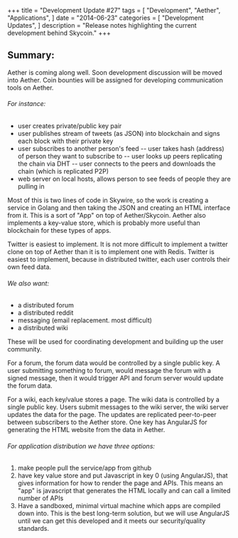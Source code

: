+++
title = "Development Update #27"
tags = [
    "Development",
    "Aether",
    "Applications",
]
date = "2014-06-23"
categories = [
    "Development Updates",
]
description = "Release notes highlighting the current development behind Skycoin."
+++

## Summary:

Aether is coming along well. Soon development discussion will be moved into Aether. Coin bounties will be assigned for developing communication tools on Aether.

###### For instance:
- user creates private/public key pair
- user publishes stream of tweets (as JSON) into blockchain and signs each block with their private key
- user subscribes to another person's feed
-- user takes hash (address) of person they want to subscribe to
-- user looks up peers replicating the chain via DHT
-- user connects to the peers and downloads the chain (which is replicated P2P)
- web server on local hosts, allows person to see feeds of people they are pulling in

Most of this is two lines of code in Skywire, so the work is creating a service in Golang and then taking the JSON and creating an HTML interface from it. This is a sort of "App" on top of Aether/Skycoin. Aether also implements a key-value store, which is probably more useful than blockchain for these types of apps.

Twitter is easiest to implement. It is not more difficult to implement a twitter clone on top of Aether than it is to implement one with Redis. Twitter is easiest to implement, because in distributed twitter, each user controls their own feed data.

###### We also want:
- a distributed forum
- a distributed reddit
- messaging (email replacement. most difficult)
- a distributed wiki

These will be used for coordinating development and building up the user community.

For a forum, the forum data would be controlled by a single public key. A user submitting something to forum, would message the forum with a signed message, then it would trigger API and forum server would update the forum data.

For a wiki, each key/value stores a page. The wiki data is controlled by a single public key. Users submit messages to the wiki server, the wiki server updates the data for the page. The updates are replicated peer-to-peer between subscribers to the Aether store. One key has AngularJS for generating the HTML website from the data in Aether.

###### For application distribution we have three options:
1. make people pull the service/app from github
2. have key value store and put Javascript in key 0 (using AngularJS), that gives information for how to render the page and APIs. This means an "app" is javascript that generates the HTML locally and can call a limited number of APIs
3. Have a sandboxed, minimal virtual machine which apps are compiled down into. This is the best long-term solution, but we will use AngularJS until we can get this developed and it meets our security/quality standards.
